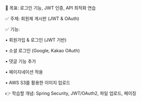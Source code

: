 📌 목표: 로그인 기능, JWT 인증, API 최적화 연습

✅ 주제: 회원제 게시판 (JWT & OAuth)

✅ 기능:

•	회원가입 & 로그인 (JWT 기반)

•	소셜 로그인 (Google, Kakao OAuth)

•	댓글 기능 추가

•	페이지네이션 적용

•	AWS S3를 활용한 이미지 업로드

👉 학습할 개념: Spring Security, JWT/OAuth2, 파일 업로드, 페이징

